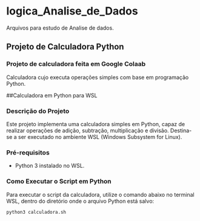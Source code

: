 # logica_Analise_de_Dados
 Arquivos para estudo de Analise de dados.

## Projeto de Calculadora Python

### Projeto de calculadora feita em Google Colaab 

Calculadora cujo executa operações simples com base em programação Python. 



##Calculadora em Python para WSL

### Descrição do Projeto
Este projeto implementa uma calculadora simples em Python, capaz de realizar operações de adição, subtração, multiplicação e divisão. Destina-se a ser executado no ambiente WSL (Windows Subsystem for Linux).

### Pré-requisitos
- Python 3 instalado no WSL.

### Como Executar o Script em Python
Para executar o script da calculadora, utilize o comando abaixo no terminal WSL, dentro do diretório onde o arquivo Python está salvo:

```bash
python3 calculadora.sh
